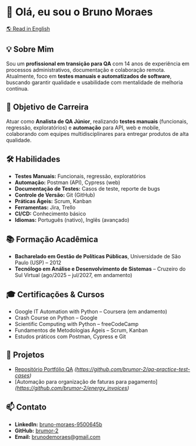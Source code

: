 # 👋 Olá, eu sou o Bruno Moraes  

[🌎 Read in English](./README.md)  

## 💡 Sobre Mim
Sou um **profissional em transição para QA** com 14 anos de experiência em processos administrativos, documentação e colaboração remota. Atualmente, foco em **testes manuais e automatizados de software**, buscando garantir qualidade e usabilidade com mentalidade de melhoria contínua.

## 🎯 Objetivo de Carreira
Atuar como **Analista de QA Júnior**, realizando **testes manuais** (funcionais, regressão, exploratórios) e **automação** para API, web e mobile, colaborando com equipes multidisciplinares para entregar produtos de alta qualidade.

## 🛠 Habilidades
- **Testes Manuais:** Funcionais, regressão, exploratórios  
- **Automação:** Postman (API), Cypress (web)  
- **Documentação de Testes:** Casos de teste, reporte de bugs  
- **Controle de Versão:** Git (GitHub)  
- **Práticas Ágeis:** Scrum, Kanban  
- **Ferramentas:** Jira, Trello  
- **CI/CD:** Conhecimento básico  
- **Idiomas:** Português (nativo), Inglês (avançado)  

## 📚 Formação Acadêmica
- **Bacharelado em Gestão de Políticas Públicas**, Universidade de São Paulo (USP) – 2012  
- **Tecnólogo em Análise e Desenvolvimento de Sistemas** – Cruzeiro do Sul Virtual (ago/2025 – jul/2027, em andamento)  

## 🎓 Certificações & Cursos
- Google IT Automation with Python – Coursera (em andamento)  
- Crash Course on Python – Google  
- Scientific Computing with Python – freeCodeCamp  
- Fundamentos de Metodologias Ágeis – Scrum, Kanban  
- Estudos práticos com Postman, Cypress e Git  

## 📂 Projetos
- [Repositório Portfólio QA](#) *(https://github.com/brumor-2/qa-practice-test-cases)*  
- [Automação para organização de faturas para pagamento] *(https://github.com/brumor-2/energy_invoices)*

## 📫 Contato
- **LinkedIn:** [bruno-moraes-9500645b](https://www.linkedin.com/in/bruno-moraes-9500645b)  
- **GitHub:** [brumor-2](https://github.com/brumor-2)  
- **Email:** brunodemoraes@gmail.com  
